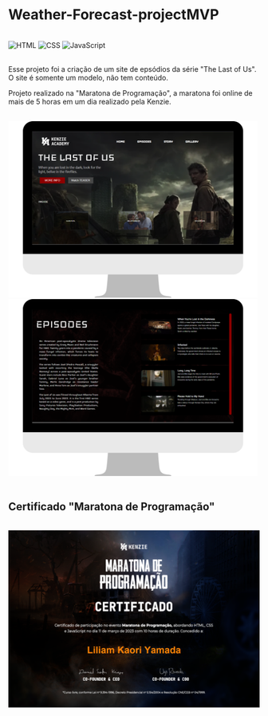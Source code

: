 # Weather-Forecast-projectMVP

<div style="display: inline_block"><br/>
<img src="https://camo.githubusercontent.com/d63d473e728e20a286d22bb2226a7bf45a2b9ac6c72c59c0e61e9730bfe4168c/68747470733a2f2f696d672e736869656c64732e696f2f62616467652f48544d4c352d4533344632363f7374796c653d666f722d7468652d6261646765266c6f676f3d68746d6c35266c6f676f436f6c6f723d7768697465" alt="HTML">
<img src="https://camo.githubusercontent.com/3a0f693cfa032ea4404e8e02d485599bd0d192282b921026e89d271aaa3d7565/68747470733a2f2f696d672e736869656c64732e696f2f62616467652f435353332d3135373242363f7374796c653d666f722d7468652d6261646765266c6f676f3d63737333266c6f676f436f6c6f723d7768697465" alt="CSS">
<img src="https://img.shields.io/badge/JavaScript-F7DF1E?style=for-the-badge&logo=javascript&logoColor=black" alt="JavaScript">
</div>
<br>
<p>Esse projeto foi a criação de um site de epsódios da série "The Last of Us". O site é somente um modelo, não tem conteúdo.

Projeto realizado na "Maratona de Programação", a maratona foi online de mais de 5 horas em um dia realizado pela Kenzie.</p>

<br>
<div>
<img src="./img/DesktopView1.png" alt="desktop-screen1" width="500px">
<img src="./img/DesktopView2.png" alt="desktop-screen1" width="500px">
</div>
<br>

## Certificado "Maratona de Programação"

<br>
<img src="./img/certificado-maratona-de-programação.png" alt="certification">
